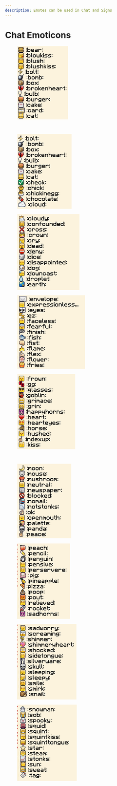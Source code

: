 ```yaml
---
description: Emotes can be used in Chat and Signs
---
```


# Chat Emoticons

<div>

<figure><img src="../../../.gitbook/assets/image (103).png" alt=""><figcaption></figcaption></figure>

 

<figure><img src="../../../.gitbook/assets/image (106).png" alt=""><figcaption></figcaption></figure>

 

<figure><img src="../../../.gitbook/assets/image (108).png" alt=""><figcaption></figcaption></figure>

 

<figure><img src="../../../.gitbook/assets/image (109).png" alt=""><figcaption></figcaption></figure>

 

<figure><img src="../../../.gitbook/assets/image (110).png" alt=""><figcaption></figcaption></figure>

</div>

<div>

<figure><img src="../../../.gitbook/assets/image (111).png" alt=""><figcaption></figcaption></figure>

 

<figure><img src="../../../.gitbook/assets/image (113).png" alt=""><figcaption></figcaption></figure>

 

<figure><img src="../../../.gitbook/assets/image (114).png" alt=""><figcaption></figcaption></figure>

 

<figure><img src="../../../.gitbook/assets/image (115).png" alt=""><figcaption></figcaption></figure>

 

<figure><img src="../../../.gitbook/assets/image (116).png" alt=""><figcaption></figcaption></figure>

</div>

<div>

<figure><img src="../../../.gitbook/assets/image (117).png" alt=""><figcaption></figcaption></figure>

 

<figure><img src="../../../.gitbook/assets/image (119).png" alt=""><figcaption></figcaption></figure>

</div>
